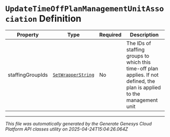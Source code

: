 # `UpdateTimeOffPlanManagementUnitAssociation` Definition

| Property | Type | Required | Description |
|----------|------|----------|-------------|
| staffingGroupIds | [`SetWrapperString`](setwrapperstring-definition.md) | No | The IDs of staffing groups to which this time-off plan applies. If not defined, the plan is applied to the management unit |

---

*This file was automatically generated by the Generate Genesys Cloud Platform API classes utility on 2025-04-24T15:04:26.064Z*